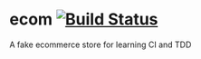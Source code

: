 # ecom [![Build Status](https://travis-ci.org/blrobin2/ecom.svg?branch=master)](https://travis-ci.org/blrobin2/ecom)
A fake ecommerce store for learning CI and TDD
